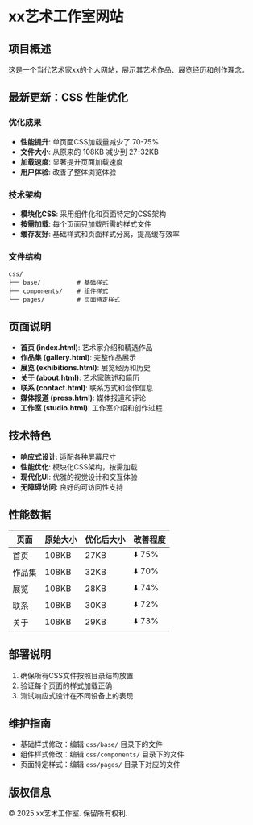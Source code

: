 # xx艺术工作室网站

## 项目概述

这是一个当代艺术家xx的个人网站，展示其艺术作品、展览经历和创作理念。

## 最新更新：CSS 性能优化

### 优化成果
- **性能提升**: 单页面CSS加载量减少了 70-75%
- **文件大小**: 从原来的 108KB 减少到 27-32KB
- **加载速度**: 显著提升页面加载速度
- **用户体验**: 改善了整体浏览体验

### 技术架构
- **模块化CSS**: 采用组件化和页面特定的CSS架构
- **按需加载**: 每个页面只加载所需的样式文件
- **缓存友好**: 基础样式和页面样式分离，提高缓存效率

### 文件结构
```
css/
├── base/          # 基础样式
├── components/    # 组件样式
└── pages/         # 页面特定样式
```

## 页面说明

- **首页 (index.html)**: 艺术家介绍和精选作品
- **作品集 (gallery.html)**: 完整作品展示
- **展览 (exhibitions.html)**: 展览经历和历史
- **关于 (about.html)**: 艺术家陈述和简历
- **联系 (contact.html)**: 联系方式和合作信息
- **媒体报道 (press.html)**: 媒体报道和评论
- **工作室 (studio.html)**: 工作室介绍和创作过程

## 技术特色

- **响应式设计**: 适配各种屏幕尺寸
- **性能优化**: 模块化CSS架构，按需加载
- **现代化UI**: 优雅的视觉设计和交互体验
- **无障碍访问**: 良好的可访问性支持

## 性能数据

| 页面 | 原始大小 | 优化后大小 | 改善程度 |
|------|----------|------------|----------|
| 首页 | 108KB | 27KB | ⬇️ 75% |
| 作品集 | 108KB | 32KB | ⬇️ 70% |
| 展览 | 108KB | 28KB | ⬇️ 74% |
| 联系 | 108KB | 30KB | ⬇️ 72% |
| 关于 | 108KB | 29KB | ⬇️ 73% |

## 部署说明

1. 确保所有CSS文件按照目录结构放置
2. 验证每个页面的样式加载正确
3. 测试响应式设计在不同设备上的表现

## 维护指南

- 基础样式修改：编辑 `css/base/` 目录下的文件
- 组件样式修改：编辑 `css/components/` 目录下的文件
- 页面特定样式：编辑 `css/pages/` 目录下对应的文件

## 版权信息

© 2025 xx艺术工作室. 保留所有权利.
